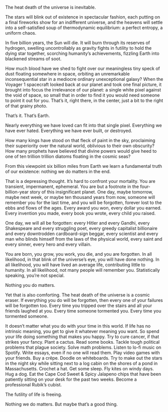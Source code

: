 <!--
.. title: The Meaning of Life and the Heat Death of the Universe
.. slug: the-meaning-of-life-and-the-heat-death-of-the-universe
.. date: 2023-02-16 23:07:48 UTC-04:00
.. tags: 
.. category: 
.. link: 
.. description: 
.. type: text
-->

The heat death of the universe is inevitable.

The stars will blink out of existence in spectacular fashion, each putting on a final fireworks show for an indifferent universe, and the heavens will settle into a self-satisfied soup of thermodynamic equilibrium: a perfect entropy, a uniform chaos.
<!-- TEASER_END -->
In five billion years, the Sun will die. It will burn through its reserves of hydrogen, swelling uncontrollably as gravity fights in futility to hold the dying star together, scorching humanity’s achievements, fizzling Earth into blackened streams of soot.

How much blood have we shed to fight over our meaningless tiny speck of dust floating somewhere in space, orbiting an unremarkable inconsequential star in a mediocre ordinary unexceptional galaxy? When the Voyager 1 spacecraft looked back at our planet and took one final picture, it brought into focus the irrelevance of our planet: a single white pixel against the void of space, so small that in order to find it you would need someone to point it out for you. That’s it, right there, in the center, just a bit to the right of that grainy photo.

That’s it. That’s Earth.

Nearly everything we have loved can fit into that single pixel. Everything we have ever hated. Everything we have ever built, or destroyed.

How many kings have stood on that fleck of paint in the sky, proclaiming their superiority over the natural world, oblivious to their own obscurity? How many prophets have believed that divine powers would give heed to one of ten trillion trillion diatoms floating in the cosmic seas?

From this viewpoint six billion miles from Earth we learn a fundamental truth of our existence: nothing we do matters in the end.

That is a depressing thought. It’s hard to confront your mortality. You are transient, impermanent, ephemeral. You are but a footnote in the four-billion-year story of this insignificant planet. One day, maybe tomorrow, maybe next week, or maybe ten thousand years from now, someone will remember you for the last time, and you will be forgotten, forever lost to the ebbs and flows of the ages. Every award you won, every dollar you earned. Every invention you made, every book you wrote, every child you raised.

One day, we will all be forgotten:  every Hitler and every Gandhi, every Shakespeare and every struggling poet, every greedy capitalist billionaire and every downtrodden cardboard-sign beggar, every scientist and every man who blinds himself from the laws of the physical world, every saint and every sinner, every hero and every villain.

You are born, you grow, you work, you die, and you are forgotten. In all likelihood, in that blink of the universe’s eye, you will have done nothing. In all likelihood, you will have lived an average life, contributing little to humanity. In all likelihood, not many people will remember you. Statistically speaking, you’re not special.

Nothing you do matters.

Yet that is also comforting. The heat death of the universe is a cosmic eraser. If everything you do will be forgotten, then every one of your failures will be forgotten too. Every time you tripped over the stairs and all your friends laughed at you. Every time someone tormented you. Every time you tormented someone.

It doesn’t matter what you do with your time in this world. If life has no intrinsic meaning, you get to give it whatever meaning you want. So spend your life doing something that makes you happy. Try to cure cancer, if that strikes your fancy. Plant a cactus. Read some books. Tackle tough political problems that plague society. Solve math problems. Listen to lo-fi music on Spotify. Write essays, even if no one will read them. Play video games with your friends. Buy a crêpe. Doodle on whiteboards. Try to make out the stars in the night sky while sitting next to a log cabin on the shores of a pond in Massachusetts. Crochet a hat. Get some sleep. Fly kites on windy days. Hug a dog.  Eat the Cape Cod Sweet & Spicy Jalapeno chips that have been patiently sitting on your desk for the past two weeks. Become a professional Rubik’s cubist.

The futility of life is freeing. 

Nothing we do matters. But maybe that’s a good thing.
